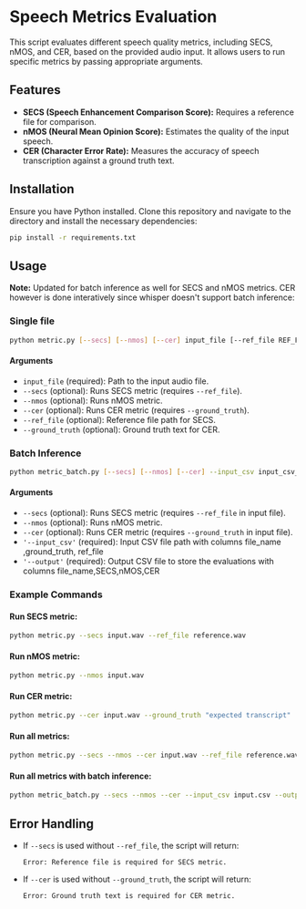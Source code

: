 # Speech Metrics Evaluation

This script evaluates different speech quality metrics, including SECS, nMOS, and CER, based on the provided audio input. It allows users to run specific metrics by passing appropriate arguments.

## Features
- **SECS (Speech Enhancement Comparison Score):** Requires a reference file for comparison.
- **nMOS (Neural Mean Opinion Score):** Estimates the quality of the input speech.
- **CER (Character Error Rate):** Measures the accuracy of speech transcription against a ground truth text.

## Installation
Ensure you have Python installed. Clone this repository and navigate to the directory and install the necessary dependencies:

```sh
pip install -r requirements.txt
```

## Usage
**Note:** Updated for batch inference as well for SECS and nMOS metrics. CER however is done interatively since whisper doesn't support batch inference:

### Single file  
```sh
python metric.py [--secs] [--nmos] [--cer] input_file [--ref_file REF_FILE] [--ground_truth GROUND_TRUTH]
```

#### Arguments
- `input_file` (required): Path to the input audio file.
- `--secs` (optional): Runs SECS metric (requires `--ref_file`).
- `--nmos` (optional): Runs nMOS metric.
- `--cer` (optional): Runs CER metric (requires `--ground_truth`).
- `--ref_file` (optional): Reference file path for SECS.
- `--ground_truth` (optional): Ground truth text for CER.

### Batch Inference
```sh
python metric_batch.py [--secs] [--nmos] [--cer] --input_csv input_csv_file --output_csv output_csv_file
```

#### Arguments
- `--secs` (optional): Runs SECS metric (requires `--ref_file` in input file).
- `--nmos` (optional): Runs nMOS metric.
- `--cer` (optional): Runs CER metric (requires `--ground_truth` in input file).
- `'--input_csv'` (required): Input CSV file path with columns file_name ,ground_truth, ref_file 
- `'--output'` (required): Output CSV file to store the evaluations with columns file_name,SECS,nMOS,CER


### Example Commands
#### Run SECS metric:
```sh
python metric.py --secs input.wav --ref_file reference.wav
```

#### Run nMOS metric:
```sh
python metric.py --nmos input.wav
```

#### Run CER metric:
```sh
python metric.py --cer input.wav --ground_truth "expected transcript"
```

#### Run all metrics:
```sh
python metric.py --secs --nmos --cer input.wav --ref_file reference.wav --ground_truth "expected transcript"
```

#### Run all metrics with batch inference:
```sh
python metric_batch.py --secs --nmos --cer --input_csv input.csv --output_csv output.csv
```

## Error Handling
- If `--secs` is used without `--ref_file`, the script will return:
  ```
  Error: Reference file is required for SECS metric.
  ```
- If `--cer` is used without `--ground_truth`, the script will return:
  ```
  Error: Ground truth text is required for CER metric.
  ```


